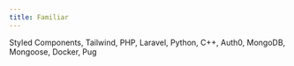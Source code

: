 ```yaml
---
title: Familiar
---
```


Styled Components, Tailwind, PHP, Laravel, Python, C++, Auth0, MongoDB, Mongoose, Docker, Pug